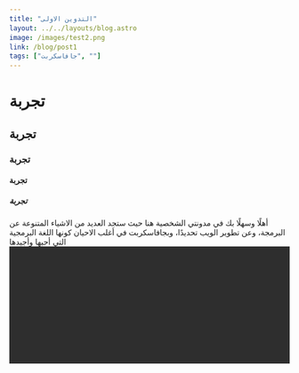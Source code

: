 ```yaml
---
title: "التدوين الاولى"
layout: ../../layouts/blog.astro
image: /images/test2.png
link: /blog/post1
tags: ["جافاسكربت", ""]
---
```

# تجربة
## تجربة
### تجربة
#### تجربة
##### تجربة
أهلًا وسهلًا بك في مدونتي الشخصية هنا حيث ستجد العديد من الاشياء المتنوعة عن البرمجة، وعن تطوير الويب تحديدًا، وبجافاسكربت في أغلب الاحيان كونها اللغة البرمجية التي أحبها وأجيدها
![Test](/images/test.png 'Test')
